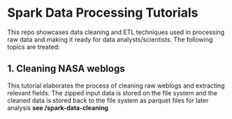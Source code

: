 # Spark Data Processing Tutorials
This repo showcases data cleaning and ETL techniques used in processing raw data and making it ready for data analysts/scientists. The following topics are treated:

## 1. Cleaning NASA weblogs
This tutorial elaborates the process of cleaning raw weblogs and extracting relevant fields. The zipped input data is stored on the file system and the cleaned data is stored back to the file system as parquet files for later analysis
**see /spark-data-cleaning**


